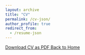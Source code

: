 ```yaml
---
layout: archive
title: "CV"
permalink: /cv-json/
author_profile: true
redirect_from:
  - /resume-json
---
```


<div class="cv-download-links">
  <a href="{{ '/files/cv.pdf' | relative_url }}" class="btn btn--primary" download="Shixin_Zheng_CV.pdf">
    Download CV as PDF
  </a>
  <a href="{{ '/' | relative_url }}" class="btn btn--inverse">Back to Home</a>
</div>
